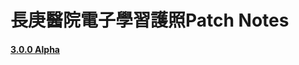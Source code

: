 # 長庚醫院電子學習護照Patch Notes

#### [3.0.0 Alpha](https://github.com/kcwang-tw/cgmhlp-patch-note/blob/master/3-0-alpha.md)
